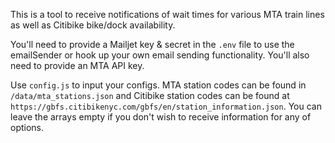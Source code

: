 This is a tool to receive notifications of wait times for various MTA train lines as well as Citibike bike/dock availability.

You'll need to provide a Mailjet key & secret in the `.env` file to use the emailSender or hook up your own email sending functionality. You'll also need to provide an MTA API key.

Use `config.js` to input your configs. MTA station codes can be found in `/data/mta_stations.json` and Citibike station codes can be found at `https://gbfs.citibikenyc.com/gbfs/en/station_information.json`. You can leave the arrays empty if you don't wish to receive information for any of options.
